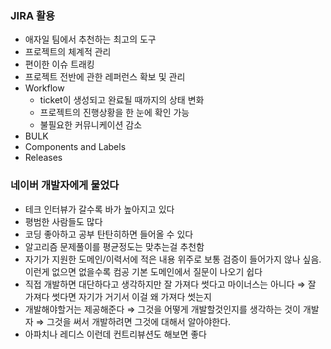 ### JIRA 활용

- 애자일 팀에서 추천하는 최고의 도구
- 프로젝트의 체계적 관리
- 편이한 이슈 트래킹
- 프로젝트 전반에 관한 레퍼런스 확보 및 관리
- Workflow
    - ticket이 생성되고 완료될 때까지의 상태 변화
    - 프로젝트의 진행상황을 한 눈에 확인 가능
    - 불필요한 커뮤니케이션 감소
- BULK
- Components and Labels
- Releases

### 네이버 개발자에게 물었다

- 테크 인터뷰가 갈수록 바가 높아지고 있다
- 평범한 사람들도 많다
- 코딩 좋아하고 공부 탄탄히하면 들어올 수 있다
- 알고리즘 문제풀이를 평균정도는 맞추는걸 추천함
- 자기가 지원한 도메인/이력서에 적은 내용 위주로 보통 검증이 들어가지 않나 싶음. 이런게 없으면 없을수록 컴공 기본 도메인에서 질문이 나오기 쉽다
- 직접 개발하면 대단하다고 생각하지만 잘 가져다 썻다고 마이너스는 아니다 ⇒ 잘 가져다 썻다면 자기가 거기서 이걸 왜 가져다 썻는지
- 개발해야할거는 제공해준다 ⇒ 그것을 어떻게 개발할것인지를 생각하는 것이 개발자 ⇒ 그것을 써서 개발하려면 그것에 대해서 알아야한다.
- 아파치나 레디스 이런데 컨트리뷰션도 해보면 좋다